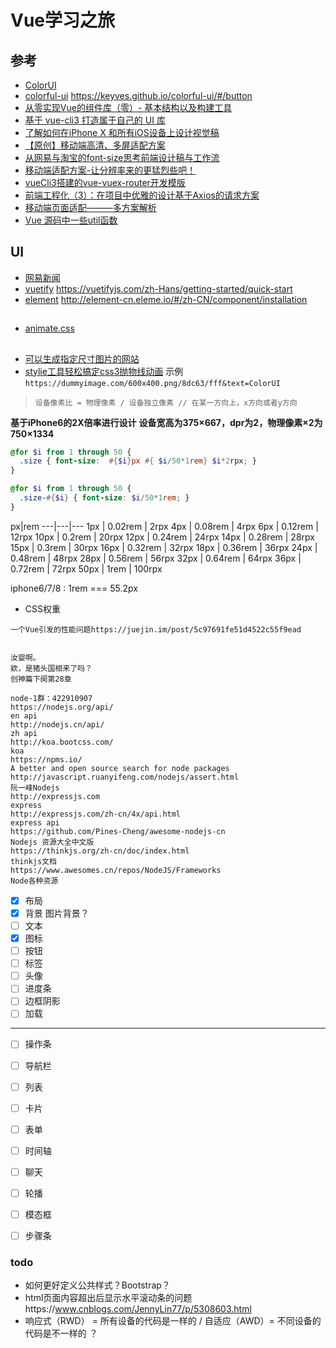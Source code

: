 # Vue学习之旅

## 参考 
- [ColorUI](https://github.com/weilanwl/ColorUI)
- [colorful-ui](https://github.com/Keyves/colorful-ui) https://keyves.github.io/colorful-ui/#/button
- [从零实现Vue的组件库（零）- 基本结构以及构建工具](https://juejin.im/post/5c0b8ece5188254f9e2809fe)
- [基于 vue-cli3 打造属于自己的 UI 库](https://juejin.im/post/5c95c61f6fb9a070c40acf65)
- [了解如何在iPhone X 和所有iOS设备上设计视觉稿](https://www.ui.cn/detail/246980.html)
- [【原创】移动端高清、多屏适配方案](http://www.html-js.com/article/Mobile-terminal-H5-mobile-terminal-HD-multi-screen-adaptation-scheme%203041)
- [从网易与淘宝的font-size思考前端设计稿与工作流](http://www.cnblogs.com/lyzg/p/4877277.html)
- [移动端适配方案-让分辨率来的更猛烈些吧！](https://juejin.im/post/5bc7fb9ef265da0acd20ebeb)
- [vueCli3搭建的vue-vuex-router开发模版](https://github.com/wangyupo/vue-vuex-router)
- [前端工程化（3）：在项目中优雅的设计基于Axios的请求方案](https://juejin.im/post/5c9c6be8f265da610f7c186d)
- [移动端页面适配———多方案解析](https://juejin.im/entry/59ca3c6df265da064f2024af)
- [Vue 源码中一些util函数](https://juejin.im/post/5c601f32f265da2ddf786491)

## UI

- [网易新闻](https://3g.163.com/touch/#/)
- [vuetify](https://github.com/vuetifyjs/vuetify) https://vuetifyjs.com/zh-Hans/getting-started/quick-start
- [element](https://github.com/ElemeFE/element) http://element-cn.eleme.io/#/zh-CN/component/installation

## 

- [animate.css](https://daneden.github.io/animate.css/)


## 

- [可以生成指定尺寸图片的网站](https://dummyimage.com/)
- [stylie工具轻松搞定css3抛物线动画](http://jeremyckahn.github.io/stylie/)
示例
`https://dummyimage.com/600x400.png/8dc63/fff&text=ColorUI`


>`设备像素比 = 物理像素 / 设备独立像素 // 在某一方向上，x方向或者y方向`

**基于iPhone6的2X倍率进行设计**
**设备宽高为375×667，dpr为2，物理像素×2为750×1334**

```scss
@for $i from 1 through 50 {
  .size { font-size:  #{$i}px #{ $i/50*1rem} $i*2rpx; }
}

@for $i from 1 through 50 {
  .size-#{$i} { font-size: $i/50*1rem; }
}
```

px|rem
---|---|---
1px   | 0.02rem | 2rpx
4px   | 0.08rem | 4rpx
6px   | 0.12rem | 12rpx
10px  | 0.2rem  | 20rpx
12px  | 0.24rem | 24rpx
14px  | 0.28rem | 28rpx
15px  | 0.3rem  | 30rpx
16px  | 0.32rem | 32rpx
18px  | 0.36rem | 36rpx
24px  | 0.48rem | 48rpx
28px  | 0.56rem | 56rpx
32px  | 0.64rem | 64rpx
36px  | 0.72rem | 72rpx
50px  | 1rem    | 100rpx

iphone6/7/8 : 1rem === 55.2px


- CSS权重

```
一个Vue引发的性能问题https://juejin.im/post/5c97691fe51d4522c55f9ead


汝婴啊。
欸，是猪头国相来了吗？
创神篇下阕第28章

node-1群：422910907
https://nodejs.org/api/
en api
http://nodejs.cn/api/
zh api
http://koa.bootcss.com/
koa
https://npms.io/
A better and open source search for node packages
http://javascript.ruanyifeng.com/nodejs/assert.html
阮一峰Nodejs
http://expressjs.com
express
http://expressjs.com/zh-cn/4x/api.html
express api
https://github.com/Pines-Cheng/awesome-nodejs-cn
Nodejs 资源大全中文版
https://thinkjs.org/zh-cn/doc/index.html
thinkjs文档
https://www.awesomes.cn/repos/NodeJS/Frameworks
Node各种资源
```


- [x] 布局
- [x] 背景 图片背景？
- [ ] 文本
- [x] 图标 
- [ ] 按钮
- [ ] 标签
- [ ] 头像
- [ ] 进度条
- [ ] 边框阴影
- [ ] 加载
--- 
- [ ] 操作条
- [ ] 导航栏 
- [ ] 列表
- [ ] 卡片
- [ ] 表单
- [ ] 时间轴
- [ ] 聊天
- [ ] 轮播
- [ ] 模态框
- [ ] 步骤条


### todo

- 如何更好定义公共样式？Bootstrap？
- html页面内容超出后显示水平滚动条的问题https://www.cnblogs.com/JennyLin77/p/5308603.html
- 响应式（RWD） = 所有设备的代码是一样的 / 自适应（AWD）= 不同设备的代码是不一样的 ？